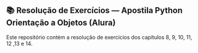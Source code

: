 ## 📚 Resolução de Exercícios — Apostila Python Orientação a Objetos (Alura)

Este repositório contém a resolução de exercícios dos capítulos 8, 9, 10, 11, 12 ,13 e 14.
